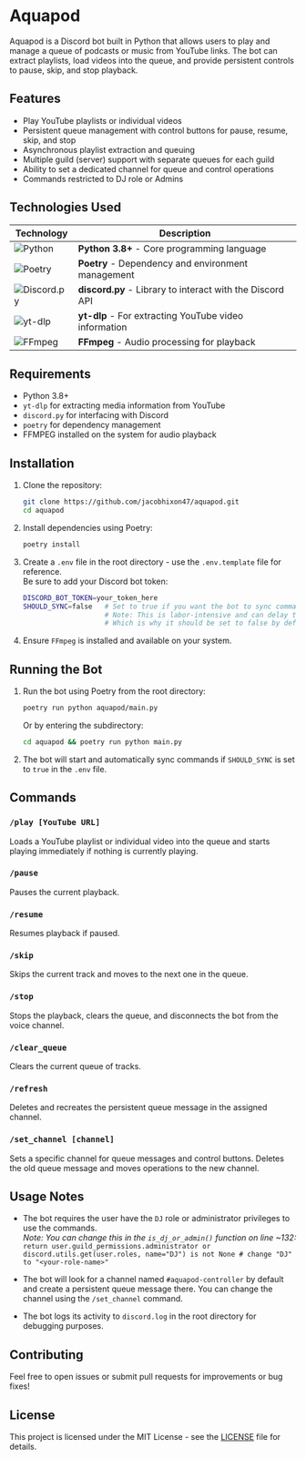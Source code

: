 # Aquapod

Aquapod is a Discord bot built in Python that allows users to play and manage a queue of podcasts or music from YouTube links. The bot can extract playlists, load videos into the queue, and provide persistent controls to pause, skip, and stop playback.

## Features

-   Play YouTube playlists or individual videos
-   Persistent queue management with control buttons for pause, resume, skip, and stop
-   Asynchronous playlist extraction and queuing
-   Multiple guild (server) support with separate queues for each guild
-   Ability to set a dedicated channel for queue and control operations
-   Commands restricted to DJ role or Admins

## Technologies Used

| Technology                                                                     | Description                                               |
| ------------------------------------------------------------------------------ | --------------------------------------------------------- |
| ![Python](https://www.python.org/static/community_logos/python-logo.png)       | **Python 3.8+** - Core programming language               |
| ![Poetry](https://python-poetry.org/images/logo.svg)                           | **Poetry** - Dependency and environment management        |
| ![Discord.py](https://discordpy.readthedocs.io/en/stable/_static/discord.png)  | **discord.py** - Library to interact with the Discord API |
| ![yt-dlp](https://yt-dlp.readthedocs.io/en/latest/_static/yt-dlp.svg)          | **yt-dlp** - For extracting YouTube video information     |
| ![FFmpeg](https://upload.wikimedia.org/wikipedia/commons/3/3b/FFmpeg_logo.svg) | **FFmpeg** - Audio processing for playback                |

## Requirements

-   Python 3.8+
-   `yt-dlp` for extracting media information from YouTube
-   `discord.py` for interfacing with Discord
-   `poetry` for dependency management
-   FFMPEG installed on the system for audio playback

## Installation

1. Clone the repository:

    ```bash
    git clone https://github.com/jacobhixon47/aquapod.git
    cd aquapod
    ```

2. Install dependencies using Poetry:

    ```bash
    poetry install
    ```

3. Create a `.env` file in the root directory - use the `.env.template` file for reference.  
   Be sure to add your Discord bot token:

    ```bash
    DISCORD_BOT_TOKEN=your_token_here
    SHOULD_SYNC=false   # Set to true if you want the bot to sync commands on start
                        # Note: This is labor-intensive and can delay the bot startup
                        # Which is why it should be set to false by default
    ```

4. Ensure `FFmpeg` is installed and available on your system.

## Running the Bot

1. Run the bot using Poetry from the root directory:

    ```bash
    poetry run python aquapod/main.py
    ```

    Or by entering the subdirectory:

    ```bash
    cd aquapod && poetry run python main.py
    ```

2. The bot will start and automatically sync commands if `SHOULD_SYNC` is set to `true` in the `.env` file.

## Commands

### `/play [YouTube URL]`

Loads a YouTube playlist or individual video into the queue and starts playing immediately if nothing is currently playing.

### `/pause`

Pauses the current playback.

### `/resume`

Resumes playback if paused.

### `/skip`

Skips the current track and moves to the next one in the queue.

### `/stop`

Stops the playback, clears the queue, and disconnects the bot from the voice channel.

### `/clear_queue`

Clears the current queue of tracks.

### `/refresh`

Deletes and recreates the persistent queue message in the assigned channel.

### `/set_channel [channel]`

Sets a specific channel for queue messages and control buttons. Deletes the old queue message and moves operations to the new channel.

## Usage Notes

-   The bot requires the user have the `DJ` role or administrator privileges to use the commands.  
    _Note: You can change this in the `is_dj_or_admin()` function on line ~132:_  
    `return user.guild_permissions.administrator or discord.utils.get(user.roles, name="DJ") is not None # change "DJ" to "<your-role-name>"`

-   The bot will look for a channel named `#aquapod-controller` by default and create a persistent queue message there. You can change the channel using the `/set_channel` command.
-   The bot logs its activity to `discord.log` in the root directory for debugging purposes.

## Contributing

Feel free to open issues or submit pull requests for improvements or bug fixes!

## License

This project is licensed under the MIT License - see the [LICENSE](LICENSE) file for details.
